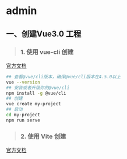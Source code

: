 # admin

## 一、创建Vue3.0 工程

> ### 1. 使用 vue-cli 创建

[官方文档](https://v3.cn.vuejs.org/guide/installation.html#%E5%91%BD%E4%BB%A4%E8%A1%8C%E5%B7%A5%E5%85%B7-cli) 

```bash
## 查看@vue/cli版本，确保@vue/cli版本在4.5.0以上
vue --version
## 安装或者升级你的@vue/cli
npm install -g @vue/cli
## 创建
vue create my-project
## 启动
cd my-project
npm run serve
```

>### 2. 使用 Vite 创建

[官方文档](https://v3.cn.vuejs.org/guide/installation.html#vite)

```

```

